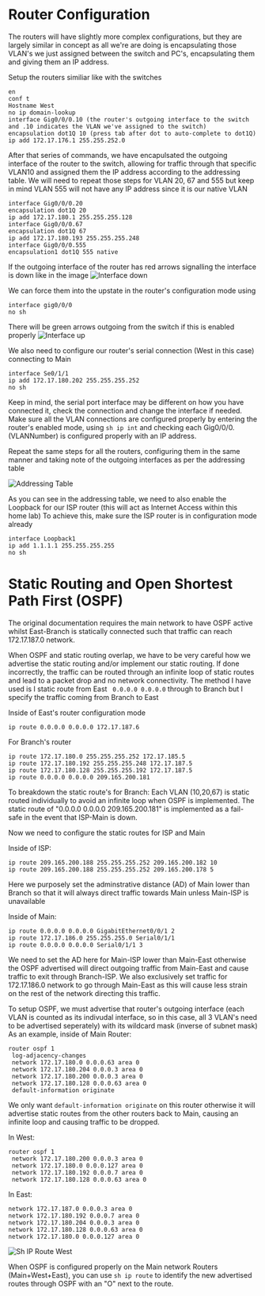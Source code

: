 <h1>Router Configuration</h1>

The routers will have slightly more complex configurations, but they are largely similar in concept as all we're are doing is encapsulating those VLAN's we just assigned between the switch and PC's, encapsulating them and giving them an IP address.

Setup the routers similiar like with the switches
```
en
conf t
Hostname West
no ip domain-lookup
interface Gig0/0/0.10 (the router's outgoing interface to the switch and .10 indicates the VLAN we've assigned to the switch)
encapsulation dot1Q 10 (press tab after dot to auto-complete to dot1Q)
ip add 172.17.176.1 255.255.252.0
```

After that series of commands, we have encapulsated the outgoing interface of the router to the switch, allowing for traffic through that specific VLAN10 and assigned them the IP address according to the addressing table.
We will need to repeat those steps for VLAN 20, 67 and 555 but keep in mind VLAN 555 will not have any IP address since it is our native VLAN

```
interface Gig0/0/0.20
encapsulation dot1Q 20
ip add 172.17.180.1 255.255.255.128
interface Gig0/0/0.67
encapsulation dot1Q 67
ip add 172.17.180.193 255.255.255.248
interface Gig0/0/0.555
encapsulation1 dot1Q 555 native
```
If the outgoing interface of the router has red arrows signalling the interface is down like in the image
![Interface down](https://github.com/BYeungCyberSec/CiscoPTProject/assets/150320582/d6b57c9b-b99b-4b62-aab2-7dfb38e52676)

We can force them into the upstate in the router's configuration mode using 
```
interface gig0/0/0
no sh
```
There will be green arrows outgoing from the switch if this is enabled properly
![Interface up](https://github.com/BYeungCyberSec/CiscoPTProject/assets/150320582/1cf0524f-eb97-4190-b782-ddbe6328d1cc)

We also need to configure our router's serial connection (West in this case) connecting to Main
```
interface Se0/1/1
ip add 172.17.180.202 255.255.255.252
no sh
```
Keep in mind, the serial port interface may be different on how you have connected it, check the connection and change the interface if needed.
Make sure all the VLAN connections are configured properly by entering the router's enabled mode, using ```sh ip int``` and checking each Gig0/0/0.(VLANNumber) is configured properly with an IP address.

Repeat the same steps for all the routers, configuring them in the same manner and taking note of the outgoing interfaces as per the addressing table

![Addressing Table](https://github.com/BYeungCyberSec/CiscoPTProject/assets/150320582/8ad81733-235c-4110-8736-2d130a5d00f6)

As you can see in the addressing table, we need to also enable the Loopback for our ISP router (this will act as Internet Access within this home lab)
To achieve this, make sure the ISP router is in configuration mode already 
```
interface Loopback1
ip add 1.1.1.1 255.255.255.255
no sh
```
<h1>Static Routing and Open Shortest Path First (OSPF)</h1>

The original documentation requires the main network to have OSPF active whilst East-Branch is statically connected such that traffic can reach 172.17.187.0 network.

When OSPF and static routing overlap, we have to be very careful how we advertise the static routing and/or implement our static routing. If done incorrectly, the traffic can be routed through an infinite loop of static routes and lead to a packet drop and no network connectivity.
The method I have used is I static route from East ``` 0.0.0.0 0.0.0.0``` through to Branch but I specify the traffic coming from Branch to East

Inside of East's router configuration mode
``` 
ip route 0.0.0.0 0.0.0.0 172.17.187.6
```

For Branch's router
```
ip route 172.17.180.0 255.255.255.252 172.17.185.5
ip route 172.17.180.192 255.255.255.248 172.17.187.5
ip route 172.17.180.128 255.255.255.192 172.17.187.5
ip route 0.0.0.0 0.0.0.0 209.165.200.181
```
To breakdown the static route's for Branch:
Each VLAN (10,20,67) is static routed individually to avoid an infinite loop when OSPF is implemented.
The static route of "0.0.0.0 0.0.0.0 209.165.200.181" is implemented as a fail-safe in the event that ISP-Main is down.

Now we need to configure the static routes for ISP and Main

Inside of ISP:
```
ip route 209.165.200.188 255.255.255.252 209.165.200.182 10
ip route 209.165.200.188 255.255.255.252 209.165.200.178 5
```
Here we purposely set the adminstrative distance (AD) of Main lower than Branch so that it will always direct traffic towards Main unless Main-ISP is unavailable

Inside of Main:

```
ip route 0.0.0.0 0.0.0.0 GigabitEthernet0/0/1 2
ip route 172.17.186.0 255.255.255.0 Serial0/1/1 
ip route 0.0.0.0 0.0.0.0 Serial0/1/1 3
```
We need to set the AD here for Main-ISP lower than Main-East otherwise the OSPF advertised will direct outgoing traffic from Main-East and cause traffic to exit through Branch-ISP. We also exclusively set traffic for 172.17.186.0 network to go through Main-East as this will cause less strain on the rest of the network directing this traffic.

To setup OSPF, we must advertise that router's outgoing interface (each VLAN is counted as its indivudal interface, so in this case, all 3 VLAN's need to be advertised seperately) with its wildcard mask (inverse of subnet mask)
As an example, inside of Main Router:
```
router ospf 1
 log-adjacency-changes
 network 172.17.180.0 0.0.0.63 area 0
 network 172.17.180.204 0.0.0.3 area 0
 network 172.17.180.200 0.0.0.3 area 0
 network 172.17.180.128 0.0.0.63 area 0
 default-information originate
```
We only want ```default-information originate``` on this router otherwise it will advertise static routes from the other routers back to Main, causing an infinite loop and causing traffic to be dropped.

In West:
```
router ospf 1
 network 172.17.180.200 0.0.0.3 area 0
 network 172.17.180.0 0.0.0.127 area 0
 network 172.17.180.192 0.0.0.7 area 0
 network 172.17.180.128 0.0.0.63 area 0
```
In East:
```
network 172.17.187.0 0.0.0.3 area 0
network 172.17.180.192 0.0.0.7 area 0
network 172.17.180.204 0.0.0.3 area 0
network 172.17.180.128 0.0.0.63 area 0
network 172.17.180.0 0.0.0.127 area 0
```

![Sh IP Route West](https://github.com/BYeungCyberSec/CiscoPTProject/assets/150320582/bf8eb15c-34b3-4f0b-91fe-19a8fc45ddcb)

When OSPF is configured properly on the Main network Routers (Main+West+East), you can use ```sh ip route``` to identify the new advertised routes through OSPF with an "O" next to the route.


